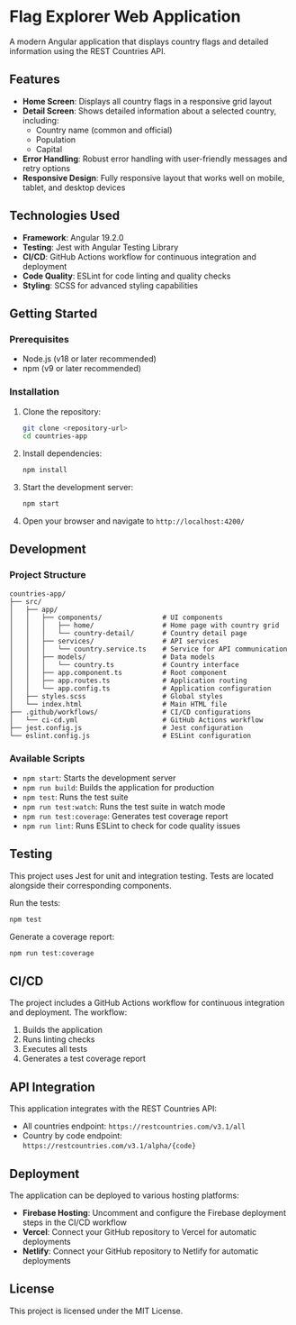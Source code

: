 # Flag Explorer Web Application

A modern Angular application that displays country flags and detailed information using the REST Countries API.

## Features

- **Home Screen**: Displays all country flags in a responsive grid layout
- **Detail Screen**: Shows detailed information about a selected country, including:
  - Country name (common and official)
  - Population
  - Capital
- **Error Handling**: Robust error handling with user-friendly messages and retry options
- **Responsive Design**: Fully responsive layout that works well on mobile, tablet, and desktop devices

## Technologies Used

- **Framework**: Angular 19.2.0
- **Testing**: Jest with Angular Testing Library
- **CI/CD**: GitHub Actions workflow for continuous integration and deployment
- **Code Quality**: ESLint for code linting and quality checks
- **Styling**: SCSS for advanced styling capabilities

## Getting Started

### Prerequisites

- Node.js (v18 or later recommended)
- npm (v9 or later recommended)

### Installation

1. Clone the repository:

   ```bash
   git clone <repository-url>
   cd countries-app
   ```

2. Install dependencies:

   ```bash
   npm install
   ```

3. Start the development server:

   ```bash
   npm start
   ```

4. Open your browser and navigate to `http://localhost:4200/`

## Development

### Project Structure

```
countries-app/
├── src/
│   ├── app/
│   │   ├── components/               # UI components
│   │   │   ├── home/                 # Home page with country grid
│   │   │   └── country-detail/       # Country detail page
│   │   ├── services/                 # API services
│   │   │   └── country.service.ts    # Service for API communication
│   │   ├── models/                   # Data models
│   │   │   └── country.ts            # Country interface
│   │   ├── app.component.ts          # Root component
│   │   ├── app.routes.ts             # Application routing
│   │   └── app.config.ts             # Application configuration
│   ├── styles.scss                   # Global styles
│   └── index.html                    # Main HTML file
├── .github/workflows/                # CI/CD configurations
│   └── ci-cd.yml                     # GitHub Actions workflow
├── jest.config.js                    # Jest configuration
└── eslint.config.js                  # ESLint configuration
```

### Available Scripts

- `npm start`: Starts the development server
- `npm run build`: Builds the application for production
- `npm test`: Runs the test suite
- `npm run test:watch`: Runs the test suite in watch mode
- `npm run test:coverage`: Generates test coverage report
- `npm run lint`: Runs ESLint to check for code quality issues

## Testing

This project uses Jest for unit and integration testing. Tests are located alongside their corresponding components.

Run the tests:

```bash
npm test
```

Generate a coverage report:

```bash
npm run test:coverage
```

## CI/CD

The project includes a GitHub Actions workflow for continuous integration and deployment. The workflow:

1. Builds the application
2. Runs linting checks
3. Executes all tests
4. Generates a test coverage report

## API Integration

This application integrates with the REST Countries API:

- All countries endpoint: `https://restcountries.com/v3.1/all`
- Country by code endpoint: `https://restcountries.com/v3.1/alpha/{code}`

## Deployment

The application can be deployed to various hosting platforms:

- **Firebase Hosting**: Uncomment and configure the Firebase deployment steps in the CI/CD workflow
- **Vercel**: Connect your GitHub repository to Vercel for automatic deployments
- **Netlify**: Connect your GitHub repository to Netlify for automatic deployments

## License

This project is licensed under the MIT License.

